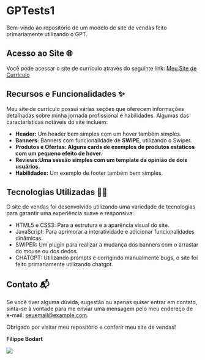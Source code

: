 <!DOCTYPE html>
<html lang="pt-br">
<head>
<meta charset="UTF-8">
<meta name="viewport" content="width=device-width, initial-scale=1.0">
</head>
<body>

<h1>GPTests1</h1>

<p>Bem-vindo ao repositório de um modelo de site de vendas feito primariamente utilizando o GPT.</p>

<h2>Acesso ao Site 🌐</h2>

<p>Você pode acessar o site de currículo através do seguinte link: <a href="https://seusite.com](https://filippebodart.github.io/GPTests1/">Meu Site de Currículo</a></p>

<h2>Recursos e Funcionalidades ✨</h2>

<p>Meu site de currículo possui várias seções que oferecem informações detalhadas sobre minha jornada profissional e habilidades. Algumas das características notáveis do site incluem:</p>

<ul>
  <li><strong>Header:</strong> Um header bem simples com um hover também simples.</li>
  <li><strong>Banners:</strong> Banners com funcionalidade de <strong>SWIPE</strong>, utilizando o Swiper.</li>
  <li><strong>Produtos e Ofertas: Alguns cards de exemplos de produtos estáticos com um pequeno efeito de hover.</strong></li>
  <li><strong>Reviews:Uma sessão simples com um template da opinião de dois usuários.</strong> </li>
  <li><strong>Habilidades:</strong> Um exemplo de footer também bem simples.</li>
</ul>

<h2>Tecnologias Utilizadas 👨‍💻</h2>

<p>O site de vendas foi desenvolvido utilizando uma variedade de tecnologias para garantir uma experiência suave e responsiva:</p>

<ul>
  <li>HTML5 e CSS3: Para a estrutura e a aparência visual do site.</li>
  <li>JavaScript: Para aprimorar a interatividade e adicionar funcionalidades dinâmicas.</li>
  <li>SWIPER: Um plugin para realizar a mudança dos banners com o arrastar do mouse ou dos dedos.</li>
  <li>CHATGPT: Utilizando prompts e corrigindo manualmente bugs, o site foi feito primariamente utilizando chatgpt.</li>
</ul>


<h2>Contato 📬</h2>

<p>Se você tiver alguma dúvida, sugestão ou apenas quiser entrar em contato, sinta-se à vontade para me enviar uma mensagem pelo meu endereço de e-mail: <a href="mailto:filippekb@gmail.com">seuemail@example.com</a>.</p>

<p>Obrigado por visitar meu repositório e conferir meu site de vendas!</p>

<p><strong>Filippe Bodart</strong></p>

<img src="https://uploaddeimagens.com.br/images/004/575/238/full/Captura_de_tela_2023-08-14_002008.png?1691983359">
</body>
</html>
